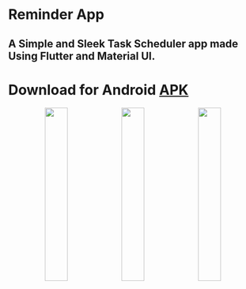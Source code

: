 # Reminder App

## A Simple and Sleek Task Scheduler app made Using Flutter and Material UI. 
# Download for Android [APK](https://github.com/AshishKumarD/Reminder_App/releases/download/v0.0.1/ReminderApp.apk)

<p align="center">
  <img src="https://imgur.com/Home.jpg" width="30%">
  <img src="https://imgur.com/Set-time.jpg" width="30%">
  <img src="https://imgur.com/Notification.jpg" width="30%">
</p>






